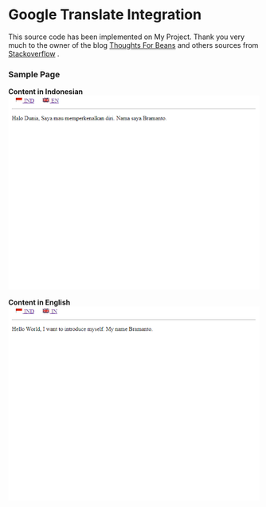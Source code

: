 # Google Translate Integration
This source code has been implemented on My Project. Thank you very much to the owner of the blog [Thoughts For Beans](http://thoughtsforbeans.blogspot.com/2012/08/translate-your-website-with-google.html) and others sources from [Stackoverflow](https://stackoverflow.com/questions/10486833/implementing-google-translate-with-custom-flag-icons) .

### Sample Page
**Content in Indonesian**
![Content in Indonesian](assets/img/example_in.png)

**Content in English**
![Content in English](assets/img/example_en.png)
